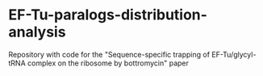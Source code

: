 # EF-Tu-paralogs-distribution-analysis
Repository with code for the "Sequence-specific trapping of EF-Tu/glycyl-tRNA complex on the ribosome by bottromycin" paper
